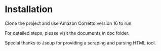 # Installation
Clone the project and use Amazon Corretto version 16 to run.

For detailed steps, please visit the documents in doc folder.

Special thanks to Jsoup for providing a scraping and parsing HTML tool.
